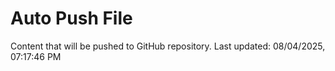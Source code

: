 # Auto Push File

Content that will be pushed to GitHub repository.
Last updated: 08/04/2025, 07:17:46 PM